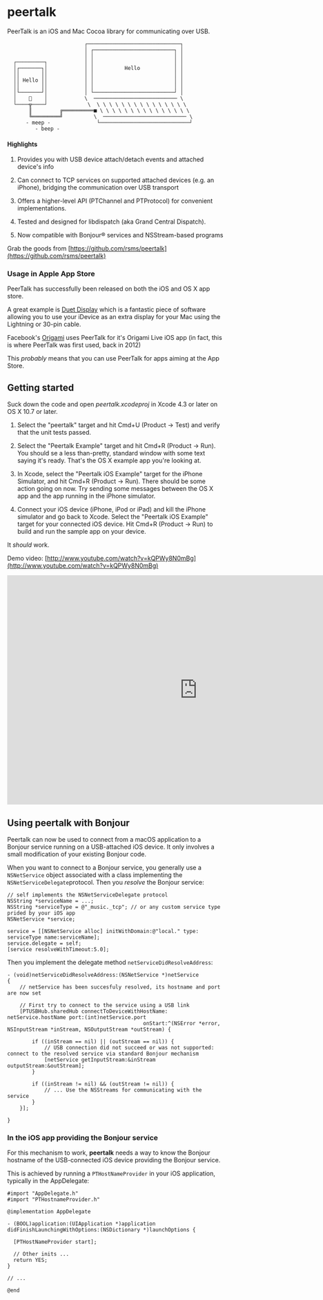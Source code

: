 # peertalk

PeerTalk is an iOS and Mac Cocoa library for communicating over USB.

    
                             ┌──────────────────────────────┐
                             │ ┌──────────────────────────┐ │
                             │ │                          │ │
      ┌─────────┐            │ │                          │ │
      │┌───────┐│            │ │          Hello           │ │
      ││       ││            │ │                          │ │
      ││ Hello ││            │ │                          │ │
      ││       ││            │ │                          │ │
      │└───────┘│            │ └──────────────────────────┘ │
      │    ⃝    │            \  ─────────────────────────── \
      └────╦────┘             \  \ \ \ \ \ \ \ \ \ \ \ \ \ \ \
           ║         ╔══════════■ \ \ \ \ \ \ \ \ \ \ \ \ \ \ \
           ╚═════════╝          \  ─────────────────────────── \
          - meep -               └─────────────────────────────┘
             - beep -
    

#### Highlights

1. Provides you with USB device attach/detach events and attached device's info

2. Can connect to TCP services on supported attached devices (e.g. an iPhone),
   bridging the communication over USB transport

3. Offers a higher-level API (PTChannel and PTProtocol) for convenient
   implementations.

4. Tested and designed for libdispatch (aka Grand Central Dispatch).

5. Now compatible with Bonjour® services and NSStream-based programs

Grab the goods from [https://github.com/rsms/peertalk](https://github.com/rsms/peertalk)


### Usage in Apple App Store

PeerTalk has successfully been released on both the iOS and OS X app store.

A great example is [Duet Display](http://www.duetdisplay.com/) which is a fantastic piece of software allowing you to use your iDevice as an extra display for your Mac using the Lightning or 30-pin cable.

Facebook's [Origami](http://facebook.github.io/origami/) uses PeerTalk for it's Origami Live iOS app (in fact, this is where PeerTalk was first used, back in 2012)

This *probably* means that you can use PeerTalk for apps aiming at the App Store.

## Getting started

Suck down the code and open *peertalk.xcodeproj* in Xcode 4.3 or later on OS X 10.7 or later.

1. Select the "peertalk" target and hit Cmd+U (Product → Test) and verify that the unit tests passed.

2. Select the "Peertalk Example" target and hit Cmd+R (Product → Run). You should se a less than-pretty, standard window with some text saying it's ready. That's the OS X example app you're looking at.

3. In Xcode, select the "Peertalk iOS Example" target for the iPhone Simulator, and hit Cmd+R (Product → Run). There should be some action going on now. Try sending some messages between the OS X app and the app running in the iPhone simulator.

3. Connect your iOS device (iPhone, iPod or iPad) and kill the iPhone simulator and go back to Xcode. Select the "Peertalk iOS Example" target for your connected iOS device. Hit Cmd+R (Product → Run) to build and run the sample app on your device.

It _should_ work.

Demo video: [http://www.youtube.com/watch?v=kQPWy8N0mBg](http://www.youtube.com/watch?v=kQPWy8N0mBg)

<iframe width="880" height="530" src="http://www.youtube.com/embed/kQPWy8N0mBg?hd=1&amp;rel=0" frameborder="0" allowfullscreen></iframe>

## Using peertalk with Bonjour

Peertalk can now be used to connect from a macOS application to a Bonjour service running on a USB-attached iOS device. It only involves a small modification of your existing Bonjour code.

When you want to connect to a Bonjour service, you generally use a `NSNetService` object associated with a class implementing the `NSNetServiceDelegate`protocol. Then you *resolve* the Bonjour service:

````
// self implements the NSNetServiceDelegate protocol
NSString *serviceName = ...;
NSString *serviceType = @"_music._tcp"; // or any custom service type prided by your iOS app
NSNetService *service;
 
service = [[NSNetService alloc] initWithDomain:@"local." type: serviceType name:serviceName];
service.delegate = self;
[service resolveWithTimeout:5.0];
````

Then you implement the delegate method `netServiceDidResolveAddress`:

````
- (void)netServiceDidResolveAddress:(NSNetService *)netService
{
    // netService has been succesfuly resolved, its hostname and port are now set
    
    // First try to connect to the service using a USB link
    [PTUSBHub.sharedHub connectToDeviceWithHostName: netService.hostName port:(int)netService.port 
                                            onStart:^(NSError *error, NSInputStream *inStream, NSOutputStream *outStream) {
        
        if ((inStream == nil) || (outStream == nil)) {
            // USB connection did not succeed or was not supported: connect to the resolved service via standard Bonjour mechanism
            [netService getInputStream:&inStream outputStream:&outStream];
        }
        
        if ((inStream != nil) && (outStream != nil)) {
            // ... Use the NSStreams for communicating with the service
        }
    }];
    
}
````

### In the iOS app providing the Bonjour service

For this mechanism to work, **peertalk** needs a way to know the Bonjour hostname of the USB-connected iOS device providing the Bonjour service.

This is achieved by running a `PTHostNameProvider` in your iOS application, typically in the AppDelegate:

````
#import "AppDelegate.h"
#import "PTHostnameProvider.h"

@implementation AppDelegate

- (BOOL)application:(UIApplication *)application didFinishLaunchingWithOptions:(NSDictionary *)launchOptions {

  [PTHostNameProvider start];
  
  // Other inits ...
  return YES;
}

// ...

@end

````

